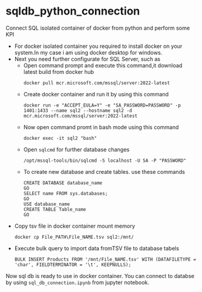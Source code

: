 # sqldb_python_connection
Connect SQL isolated container of docker from python and perform some KPI 
- For docker isolated container you required to install docker on your system.In my case i am using docker desktop for windows.
- Next you need further configurate for SQL Server, such as
  - Open command prompt and execute this command,it download latest build from docker hub
    ```
    docker pull mcr.microsoft.com/mssql/server:2022-latest
    ```
  - Create docker container and run it by using this command
    ```
    docker run -e "ACCEPT_EULA=Y" -e "SA_PASSWORD=PASSWORD" -p 1401:1433 --name sql2 --hostname sql2 -d mcr.microsoft.com/mssql/server:2022-latest
    ```
  - Now open command promt in bash mode using this command
    ```
    docker exec -it sql2 "bash"
    ```
  - Open `sqlcmd` for further database changes
    ```
    /opt/mssql-tools/bin/sqlcmd -S localhost -U SA -P "PASSWORD"
    ```
  - To create new database and create tables. use these commands
    ```
    CREATE DATABASE database_name
    GO
    SELECT name FROM sys.databases;
    GO
    USE database_name
    CREATE TABLE Table_name
    GO
    
    ```
 - Copy tsv file in docker container mount memory
   ```
   docker cp File_PATH\File_NAME.tsv sql2:/mnt/
   ```
 - Execute bulk query to import data fromTSV file to database tabels
   ```
   BULK INSERT Products FROM '/mnt/File_NAME.tsv' WITH (DATAFILETYPE = 'char', FIELDTERMINATOR = '\t', KEEPNULLS);
   ```
 Now sql db is ready to use in docker container. You can connect to databse by using `sql_db_connection.ipynb` from jupyter notebook.   
